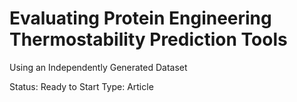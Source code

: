 # Evaluating Protein Engineering Thermostability Prediction Tools
Using an Independently Generated Dataset

Status: Ready to Start
Type: Article